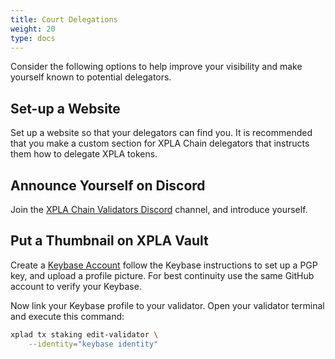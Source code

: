 ```yaml
---
title: Court Delegations
weight: 20
type: docs
---
```


Consider the following options to help improve your visibility and make yourself known to potential delegators.

## Set-up a Website

Set up a website so that your delegators can find you. It is recommended that you make a custom section for XPLA Chain delegators that instructs them how to delegate XPLA tokens.

## Announce Yourself on Discord

Join the [XPLA Chain Validators Discord](https://discord.gg/vUBcwm3r6t) channel, and introduce yourself.

## Put a Thumbnail on XPLA Vault

Create a [Keybase Account](https://keybase.io/) follow the Keybase instructions to set up a PGP key, and upload a profile picture.
For best continuity use the same GitHub account to verify your Keybase.

Now link your Keybase profile to your validator. Open your validator terminal and execute this command:

```bash
xplad tx staking edit-validator \
    --identity="keybase identity"
```
